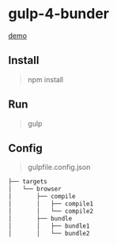 # gulp-4-bunder

[demo](https://actarian.github.io/gulp-4-bundler/)

## Install
> npm install

## Run
> gulp

## Config
> gulpfile.config.json

```bash
├── targets
│   └── browser
│       ├── compile
│       │   ├── compile1
│       │   └── compile2
│       ├── bundle
│       │   ├── bundle1
│       │   └── bundle2
```